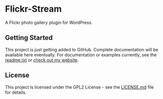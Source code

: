 # Flickr-Stream

A Flickr photo gallery plugin for WordPress.

## Getting Started

This project is just getting added to GitHub. Complete documentation will be available here eventually. For documentation or examples currently, see the [readme.txt](readme.txt) or [check out my website](https://www.codeclouds.net/flickrstream/).

## License

This project is licensed under the GPL2 License - see the [LICENSE.md](LICENSE.md) file for details.
